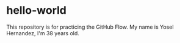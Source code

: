 # hello-world
This repository is for practicing the GitHub Flow.
My name is Yosel Hernandez, I'm 38 years old.

